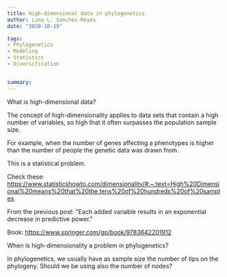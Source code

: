 ```yaml
---
title: High-dimensional data in phylogenetics
author: Luna L. Sanchez-Reyes
date: "2020-10-19"

tags:
- Phylogenetics
- Modeling
- Statistics
- Diversification


summary: 
---
```


What is high-dimensional data?

The concept of high-dimensionality applies to data sets that contain a high number of variables, so high that it often surpasses the population sample size.

For example, when the number of genes affecting a phenotypes is higher than the number of people the genetic data was drawn from.

This is a statistical problem.

Check these:
https://www.statisticshowto.com/dimensionality/#:~:text=High%20Dimensional%20means%20that%20the,tens%20of%20hundreds%20of%20samples.

From the previous post: "Each added variable results in an exponential decrease in predictive power."

Book: https://www.springer.com/gp/book/9783642201912

When is high-dimensionality a problem in phylogenetics?

In phylogenetics, we usually have as sample size the number of tips on the phylogeny. Should we be using also the number of nodes?

